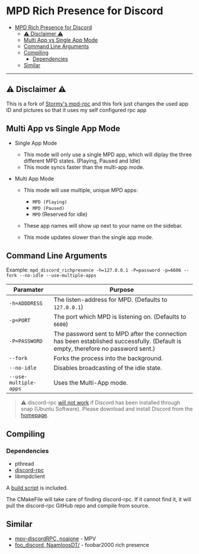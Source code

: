 # MPD Rich Presence for Discord

- [MPD Rich Presence for Discord](#mpd-rich-presence-for-discord)
  - [⚠️ Disclaimer ⚠️](#️-disclaimer-️)
  - [Multi App vs Single App Mode](#multi-app-vs-single-app-mode)
  - [Command Line Arguments](#command-line-arguments)
  - [Compiling](#compiling)
    - [Dependencies](#dependencies)
  - [Similar](#similar)

---

## ⚠️ Disclaimer ⚠️
This is a fork of [Stormy's mpd-rpc](https://github.com/justas-d/mpd-rich-presence-discord) and this fork just changes the used app ID and pictures so that it uses my self configured rpc app

## Multi App vs Single App Mode
* Single App Mode

  * This mode will only use a single MPD app, which will diplay the three different MPD states. (Playing, Paused and Idle)
  * This mode syncs faster than the multi-app mode.
  
* Multi App Mode

  * This mode will use multiple, unique MPD apps: 
    * `MPD (Playing)`
    * `MPD (Paused)`
    * `MPD` (Reserved for idle)
  
  * These app names will show up next to your name on the sidebar.
  
  * This mode updates slower than the single app mode.

## Command Line Arguments

Example: `mpd_discord_richpresence -h=127.0.0.1 -P=password -p=6606 --fork --no-idle --use-multiple-apps`

| Paramater| Purpose  |
|--|--|
|`-h=ADDDRESS`|The listen-address for MPD. (Defaults to `127.0.0.1`)|
|`-p=PORT`|The port which MPD is listening on. (Defaults to `6600`)|
|`-P=PASSWORD`|The password sent to MPD after the connection has been established successfully. (Default is empty, therefore no password sent.)|
|`--fork`|Forks the process into the background.|
|`--no-idle`|Disables broadcasting of the idle state.|
|`--use-multiple-apps`|Uses the Multi-App mode.|

> ⚠️ discord-rpc [will not work](https://github.com/discordapp/discord-rpc/issues/213#issuecomment-410631101) if Discord has been installed through snap (Ubuntu Software). Please download and install Discord from the [homepage](https://discordapp.com/).


## Compiling

### Dependencies
* pthread
* [discord-rpc](https://github.com/discordapp/discord-rpc)
* libmpdclient

A [build script](build.sh) is included.

The CMakeFile will take care of finding discord-rpc. If it cannot find it, it will pull the discord-rpc GitHub repo and compile from source.


## Similar

* [mpv-discordRPC, noaione](https://github.com/noaione/mpv-discordRPC) - MPV
* [foo_discord, NaamloosDT/](https://github.com/NaamloosDT/foo_discord) - foobar2000 rich presence
